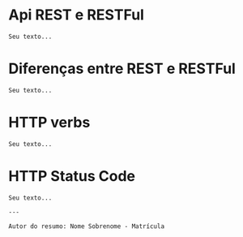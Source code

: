  # Api REST e RESTFul

    Seu texto...

  # Diferenças entre REST e RESTFul

    Seu texto...

  # HTTP verbs

    Seu texto...

  # HTTP Status Code

    Seu texto...

    ---

    Autor do resumo: Nome Sobrenome - Matrícula

